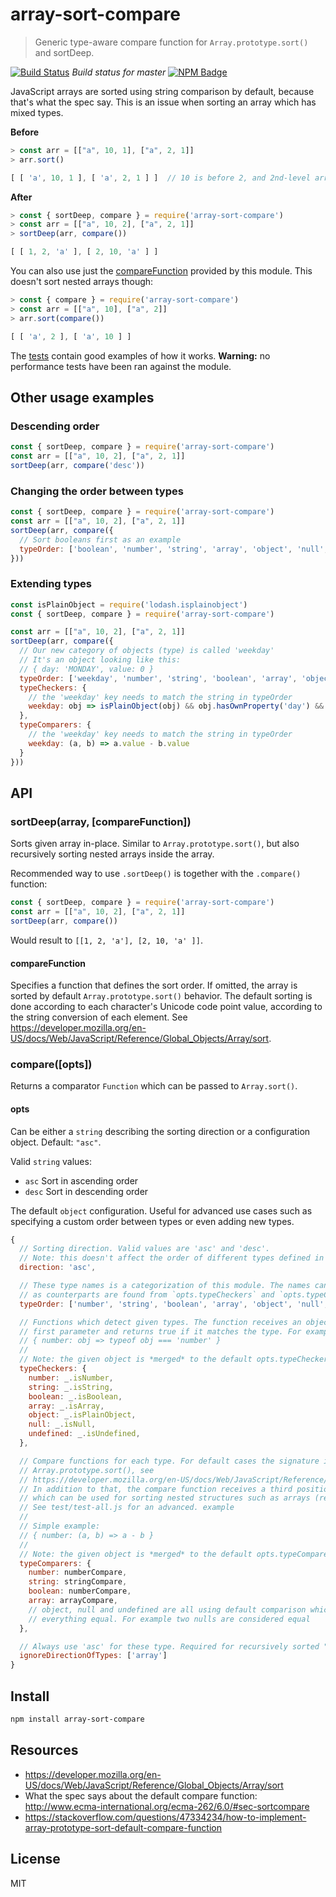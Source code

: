 # array-sort-compare

> Generic type-aware compare function for `Array.prototype.sort()` and sortDeep.

[![Build Status](https://travis-ci.org/kimmobrunfeldt/array-sort-compare.svg?branch=master)](https://travis-ci.org/kimmobrunfeldt/array-sort-compare) *Build status for master*
[![NPM Badge](https://nodei.co/npm/array-sort-compare.png?downloads=true)](https://www.npmjs.com/package/array-sort-compare)

JavaScript arrays are sorted using string comparison by default, because that's what the spec say.
This is an issue when sorting an array which has mixed types.

**Before**

```js
> const arr = [["a", 10, 1], ["a", 2, 1]]
> arr.sort()

[ [ 'a', 10, 1 ], [ 'a', 2, 1 ] ]  // 10 is before 2, and 2nd-level arrays are not sorted
```

**After**

```js
> const { sortDeep, compare } = require('array-sort-compare')
> const arr = [["a", 10, 2], ["a", 2, 1]]
> sortDeep(arr, compare())

[ [ 1, 2, 'a' ], [ 2, 10, 'a' ] ]
```

You can also use just the [compareFunction](https://developer.mozilla.org/en-US/docs/Web/JavaScript/Reference/Global_Objects/Array/sort#Parameters)
provided by this module. This doesn't sort nested arrays though:

```js
> const { compare } = require('array-sort-compare')
> const arr = [["a", 10], ["a", 2]]
> arr.sort(compare())

[ [ 'a', 2 ], [ 'a', 10 ] ]
```

The [tests](test/test-all.js) contain good examples of how it works. **Warning:** no performance
tests have been ran against the module.


## Other usage examples

### Descending order

```js
const { sortDeep, compare } = require('array-sort-compare')
const arr = [["a", 10, 2], ["a", 2, 1]]
sortDeep(arr, compare('desc'))
```

### Changing the order between types

```js
const { sortDeep, compare } = require('array-sort-compare')
const arr = [["a", 10, 2], ["a", 2, 1]]
sortDeep(arr, compare({
  // Sort booleans first as an example
  typeOrder: ['boolean', 'number', 'string', 'array', 'object', 'null', 'undefined']
}))
```

### Extending types

```js
const isPlainObject = require('lodash.isplainobject')
const { sortDeep, compare } = require('array-sort-compare')

const arr = [["a", 10, 2], ["a", 2, 1]]
sortDeep(arr, compare({
  // Our new category of objects (type) is called 'weekday'
  // It's an object looking like this:
  // { day: 'MONDAY', value: 0 }
  typeOrder: ['weekday', 'number', 'string', 'boolean', 'array', 'object', 'null', 'undefined']
  typeCheckers: {
    // the 'weekday' key needs to match the string in typeOrder
    weekday: obj => isPlainObject(obj) && obj.hasOwnProperty('day') && obj.hasOwnProperty('value')
  },
  typeComparers: {
    // the 'weekday' key needs to match the string in typeOrder
    weekday: (a, b) => a.value - b.value
  }
}))
```


## API

### sortDeep(array, [compareFunction])

Sorts given array in-place. Similar to `Array.prototype.sort()`, but also recursively sorting nested
arrays inside the array.

Recommended way to use `.sortDeep()` is together with the `.compare()` function:

```js
const { sortDeep, compare } = require('array-sort-compare')
const arr = [["a", 10, 2], ["a", 2, 1]]
sortDeep(arr, compare())
```

Would result to `[[1, 2, 'a'], [2, 10, 'a' ]]`.

#### compareFunction

Specifies a function that defines the sort order. If omitted, the array is sorted by default
`Array.prototype.sort()` behavior. The default sorting is done according to
each character's Unicode code point value, according to the string conversion of each element.
See https://developer.mozilla.org/en-US/docs/Web/JavaScript/Reference/Global_Objects/Array/sort.


### compare([opts])

Returns a comparator `Function` which can be passed to `Array.sort()`.

#### opts

Can be either a `string` describing the sorting direction or a configuration object. Default: `"asc"`.

Valid `string` values:

* `asc` Sort in ascending order
* `desc` Sort in descending order

The default `object` configuration. Useful for advanced use cases such as specifying a custom order
between types or even adding new types.

```js
{
  // Sorting direction. Valid values are 'asc' and 'desc'.
  // Note: this doesn't affect the order of different types defined in `opts.typeOrder`
  direction: 'asc',

  // These type names is a categorization of this module. The names can be anything, as long
  // as counterparts are found from `opts.typeCheckers` and `opts.typeComparers`.
  typeOrder: ['number', 'string', 'boolean', 'array', 'object', 'null', 'undefined'],

  // Functions which detect given types. The function receives an object of unknown type as the
  // first parameter and returns true if it matches the type. For example
  // { number: obj => typeof obj === 'number' }
  //
  // Note: the given object is *merged* to the default opts.typeCheckers
  typeCheckers: {
    number: _.isNumber,
    string: _.isString,
    boolean: _.isBoolean,
    array: _.isArray,
    object: _.isPlainObject,
    null: _.isNull,
    undefined: _.isUndefined,
  },

  // Compare functions for each type. For default cases the signature is the same as
  // Array.prototype.sort(), see
  // https://developer.mozilla.org/en-US/docs/Web/JavaScript/Reference/Global_Objects/Array/sort#Description
  // In addition to that, the compare function receives a third positional argument `genericCompare`,
  // which can be used for sorting nested structures such as arrays (recursion).
  // See test/test-all.js for an advanced. example
  //
  // Simple example:
  // { number: (a, b) => a - b }
  //
  // Note: the given object is *merged* to the default opts.typeComparers
  typeComparers: {
    number: numberCompare,
    string: stringCompare,
    boolean: numberCompare,
    array: arrayCompare,
    // object, null and undefined are all using default comparison which considers
    // everything equal. For example two nulls are considered equal
  },

  // Always use 'asc' for these type. Required for recursively sorted "container" types
  ignoreDirectionOfTypes: ['array']
}
```

## Install

```bash
npm install array-sort-compare
```


## Resources

* https://developer.mozilla.org/en-US/docs/Web/JavaScript/Reference/Global_Objects/Array/sort
* What the spec says about the default compare function: http://www.ecma-international.org/ecma-262/6.0/#sec-sortcompare
* https://stackoverflow.com/questions/47334234/how-to-implement-array-prototype-sort-default-compare-function


## License

MIT
